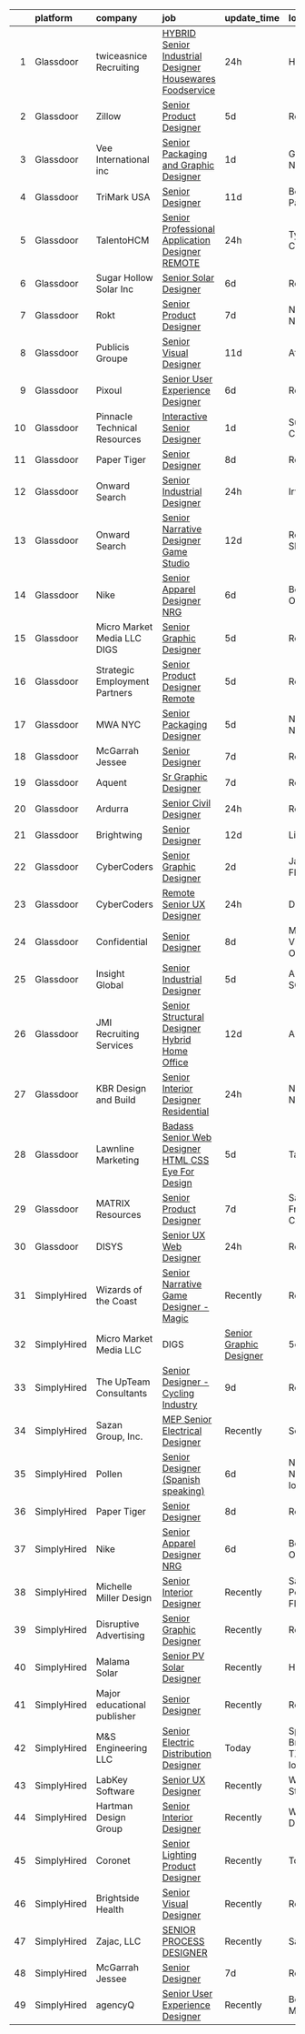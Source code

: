 

|    | platform    | company                       | job                                                                                                                                                                                                                                                                                                                                                                                                                                                                                                                                                                                                                                                                                                                                                                                                                                                                                                                                                                                                                                                                                                                                                                                                                                                                                                                                                                                                                            | update_time   | location                       |
|---:|:------------|:------------------------------|:-------------------------------------------------------------------------------------------------------------------------------------------------------------------------------------------------------------------------------------------------------------------------------------------------------------------------------------------------------------------------------------------------------------------------------------------------------------------------------------------------------------------------------------------------------------------------------------------------------------------------------------------------------------------------------------------------------------------------------------------------------------------------------------------------------------------------------------------------------------------------------------------------------------------------------------------------------------------------------------------------------------------------------------------------------------------------------------------------------------------------------------------------------------------------------------------------------------------------------------------------------------------------------------------------------------------------------------------------------------------------------------------------------------------------------|:--------------|:-------------------------------|
|  1 | Glassdoor   | twiceasnice Recruiting        | [ HYBRID  Senior Industrial Designer  Housewares  Foodservice ](https://www.glassdoor.com/partner/jobListing.htm?pos=116&ao=1110586&s=58&guid=000001818a353f21b5ef185ccbac92ba&src=GD_JOB_AD&t=SR&vt=w&ea=1&cs=1_2ed35138&cb=1655881154672&jobListingId=1007954261833&cpc=65CC663E25211861&jrtk=3-0-1g653afq6jcbn801-1g653afqjmbi8800-eee55acb1d65540f--6NYlbfkN0AIiLXtwtv0BDns9BiY4ItblantFozdL6jLmLxNvS8mvgNhVHnAPNyrvyaM4QSRx3ctVBgSkhBuGWLE2U4M1_89tZASA4ct_j-kEPay8by8y5FkLt8t-w-tK2p4MvT3DnBU_92LFz6t6TSrTorwUwkGmvGVEeLiqRygscGnxvtMyLypgPWtbS10LOl374mkyJIMtXusnzPSW72zD7W_eeheRDu9blilhdo389y9qXG4VoybedaEYvag2mw726Oq3r1gMYwZNa3RNWyeUv5wy-6CE6mdE9tR5TXZ4MHQ5eRqFDaKw_DXUFXtYuj8GeMA_qJfMDNoR4-ucjL5njd5Za9CNmPHhxiOf43k8GeXpOQc_9Gsuu3598AtpNfNrF_ey4LxWhnzcV5knU9NMRyL6LqKPfELh4gmmGZlUPuDcMWgN1575k6RFe5O-ZfzwqVCa0CF6xWOEr2vyxG_2rBfyXT2duICvv2OIe3JNxHBeskUcG_mFQSX1GKLCjm32NkuzGx5kSspk64iv2nwexE3-F5KB0qYH_M_Ve0paX3YM-c7Hg%3D%3D)                                                                                                                                                                                                                                                                                                                                                                                                                                                                           | 24h           | Houston, TX                    |
|  2 | Glassdoor   | Zillow                        | [Senior Product Designer](https://www.glassdoor.com/partner/jobListing.htm?pos=104&ao=1110586&s=58&guid=000001818a353f21b5ef185ccbac92ba&src=GD_JOB_AD&t=SR&vt=w&cs=1_3e0d8311&cb=1655881154669&jobListingId=1007945757810&cpc=654405A9B1E0A9F5&jrtk=3-0-1g653afq6jcbn801-1g653afqjmbi8800-f338a4c3b84c64c7--6NYlbfkN0ANMurRYyPEXg08u6OamUd1Mvhk-zhFSGYIZgoJR86UvYL2v6MoUqae-sD5DnU21vrTTAFpnqnC5__tpGelX6Awx8Uj8nEktq64UL9gPWmTeU5orfDnriC4hpbt9UGY9PuCc2rTnyoQLtZ2kWdCeDIjNxMAhKAd0am7XFogKvgD-gYYoaLYKVP385eg-yWKPfSJ0o_GRph_KZ6IKs2LcVJPcRmZYxHJ2edGAaNUuc3po-Z5b8HA1OyDEY2IdHt-eh-8TXlqpt88WSs4PcwBSyJhueMZjAtlh2NNxS7rtqsFhjH1pxQR6zb58oi6GBhdp7uf6i_umV8qWOIyIDIqILANvC6mONPqTIgEyAG4lpkMQ4KpM_ngzr6CnpD8y47d4x1Nl7vHjuFlNgTgZDpGp2I2EF8DOD6hhfclxr2FbBCzpxAUq49FGf0kJKGNALzFdwd_3z7BTX7LALWSQo-vyGTbe4GkGmw_yndqZXm_BPcvrrkVeJIlTgsGGcsAuB_98sKWUJ8-fRoBQWs1tbl0iKQuC61yenGlXnT8vdOlRBku4VIzV0rRoVoGc57-ZVC-X6R-fxUQJ_kU32fzPmOJyr9nfmGJ1MXSOG6eD3fFZBsY1eg9lxYxty84rgngyybQaUotF7JksxNOsQHD-QGnbuURCXlSB0a1gVtxj-qIkFv9flqbCEJUw6IX7805y9VyWDdU1KcYEx-k97CAjayC0GnadK4YD90SGeEB-N3S8SIlABGHAmJgCUPAPcoyCf_ggKe34FLEzQnhk6uNQws7D4ZuUL87nv0PwdVK3tv4uVB2yoAtFoymhocklHt_0WG6vPhmI6Y4odiAfxb3KXlgNOTHOzuAc2kwNdwjvPr58PjaVi4DL0GNwxzuepMWsj_TheA%3D)                                                                                                                                                                    | 5d            | Remote                         |
|  3 | Glassdoor   | Vee International inc         | [Senior Packaging and Graphic Designer](https://www.glassdoor.com/partner/jobListing.htm?pos=114&ao=1110586&s=58&guid=000001818a353f21b5ef185ccbac92ba&src=GD_JOB_AD&t=SR&vt=w&ea=1&cs=1_5052ad87&cb=1655881154671&jobListingId=1007951554987&cpc=654405A9B1E0A9F5&jrtk=3-0-1g653afq6jcbn801-1g653afqjmbi8800-58e259385ec3b922--6NYlbfkN0Dr6IKwl4lkWnAOZFGyO8hF2TMBrUYSqKPpHH7znGLbnsjvVMpQ7-eveiYjoB_rmKVa7b1xjMk1e8jCqw1z1spazioDm6yRrKE7otGJR62U4jnH-0VWK-d3exnx6GpsIulIjLcXsoJVjisW_aTkHD5772H-v0COtVR1B6z0jFgZOki540emFOyNOyJdgonhZsVBiSMJjhgTH60h-7_O1uOYaEzj0EwCXQFet9UJ0n-6UWRaMfs80JsiPGssCVo_0sj3py0RJtvvUn4ovnhQlbT-8ep7EJMoVlDShXKNTPYJWfLqFvhL4gA4KDteQkVBF07PXlUmby4drul8wFFL7uX98p3lEsik7CUa8cPdPb9I1Sqse-h_VlOe24j8eV50tYMAZTh7_lS-h_K6Q573vYJDIMN90O7wBlnYXdtFW-O3uDZNmjbaMcFp_b0zClfNYWAHm3OsrgncGna6wVM28xbS5QSn_Sko7HAoyGHGcshVhTXZnIduqpmycb1cWjwEVD8%3D)                                                                                                                                                                                                                                                                                                                                                                                                                                                                                                                                                 | 1d            | Garden City, NY                |
|  4 | Glassdoor   | TriMark USA                   | [Senior Designer](https://www.glassdoor.com/partner/jobListing.htm?pos=113&ao=1110586&s=58&guid=000001818a353f21b5ef185ccbac92ba&src=GD_JOB_AD&t=SR&vt=w&cs=1_eba6f992&cb=1655881154671&jobListingId=1007932175299&cpc=444700D72F2ECBCE&jrtk=3-0-1g653afq6jcbn801-1g653afqjmbi8800-b38f46edff125aa6--6NYlbfkN0Dunb9VG4vZxdc7LiwWlvX8ookvGZGBZF4f3Y8dV2vgGRSt85D8loWo518s_fq7Ddnn64pT3tzGXCHy00pceR1OVlkaa28qK2n9LrMJRVhew-RMe8pL15vbaTD7Ni6GEDE9QPb1zqQOCqDIaDePomBWrYcB60SNv-g_ogfzItqZFpO9RVf4Is7eqRa_7Z04X1yAoX8hoXPc_C-ehQMy4hpbpSy99Aa1dQmDV7gjbp-9wOHwETx0HR2JLaMrCc19qAYvEyu92hasCQxHSDENjYh7bEL-mvtAPES7AiCFgx3lqFBvgPi0z5JLaB_Erkke0JZz6nKA9wR0kk0Adyv1mncLo5OqteVKZEgXa7FjeoewVY-DUGwT2KztcgDR9xqcwkPVWl_-WghlpCSNYugYOS-D1zdLnxxDGULMj11szLpvWAgjDnDH5ln6hw10I2k1T8sQwuIj4LS0FotEO8qy_GO1t4KRarlV8yMGvqa1OKAZPgZyX9CwIPTxVAl3vtGLZv6T42pwyz11fvxUZ0eGYryGHcwyGcj_6igk19kor2zOXVqnPcLyxFhS)                                                                                                                                                                                                                                                                                                                                                                                                                                                                                                                          | 11d           | Bedford Park, IL               |
|  5 | Glassdoor   | TalentoHCM                    | [Senior Professional Application Designer   REMOTE](https://www.glassdoor.com/partner/jobListing.htm?pos=121&ao=1110586&s=58&guid=000001818a353f21b5ef185ccbac92ba&src=GD_JOB_AD&t=SR&vt=w&ea=1&cs=1_1b67e27d&cb=1655881154673&jobListingId=1007954239081&cpc=C4A69CCDBB3B9599&jrtk=3-0-1g653afq6jcbn801-1g653afqjmbi8800-54e5afee17286e33--6NYlbfkN0C_SycDmnNWjSnOfNojf-KZh-yXpPzkmZZ6wpMZhR9zB5dLKAJ7UQnWo9NBJTHUaTNH9_R8bHDoBX7Hrt6sV8TcldicoonX-5c67Ukw_evFiEHrXHmoR1QqMUjmxJ4L6x4vv9_vu1uGgmC-tM15RoxkWPDJ8PyUvoIi8S0sQQK9anKtvDFdtusSFJVc2XqcIAPARvRsebDkLtt--vbtAUtbKmzvKOpS-Xy9MybRXXgx1ZwMOxYvz9LbRYAexRzcsDc2rS7ZLaRtQtkZgP2C3cro8B9hioJbRQZCF9nEwNUHBXSt4KbSAyz1RKourXs0F5r4YKIGUHjRtTJAZ2ukjhcdFDc6WRZQkniIY39VODzxFj0Cfc5XgMdhYzeRdn8mw6ybWQ1fEn1Jc4i4IjRav7bV0r_7xvWFPhbctfGQUT_8RX_KB_-RmprHcC4jo91CNhQwJqc3VaKf6-4NlQgPXA-drUxedWt9dOCPABy8tHk3h5yfOmIQmpdyMVyHjy2LSBCV4DwcXFdGvu8eODgDWHPUyzYjy7C1RBQLwxF-AYRGV3JwACYx6ZVWq3pbTSinAVqYb2LThTiSd-F6v87xX8gO)                                                                                                                                                                                                                                                                                                                                                                                                                                                   | 24h           | Tysons Corner, VA              |
|  6 | Glassdoor   | Sugar Hollow Solar Inc        | [Senior Solar Designer](https://www.glassdoor.com/partner/jobListing.htm?pos=102&ao=1110586&s=58&guid=000001818a353f21b5ef185ccbac92ba&src=GD_JOB_AD&t=SR&vt=w&ea=1&cs=1_6b8fb7a8&cb=1655881154669&jobListingId=1007942183603&cpc=43E37B7B5399EAEF&jrtk=3-0-1g653afq6jcbn801-1g653afqjmbi8800-450dfd28aa0ad8af--6NYlbfkN0AYOF7RQzjoOUM2ynSuHNIj3wibii2cqdD9wrQxVTFyHRITds1LU_854K_oea6IPvwZs10-ETGQIkVeAgHSzWK7Wfqk9ldKCdna0zZ4rZPLrQPXQavlAzeoiyWJiCeNb7w0MJLMWQP0d0Ftkf1pYNL6lm4xEG9VFHcPa45pkUWox-Lc9l45Ht5MqKk4IW63IWsAlQ3qUtuKz7kN3Jv9AIEf7Ak5mXuU7M0uS4GQVJSVJNGoj-4iGxHuX7UEfz6q5OGcK4KcFB6osNRemb8x6-GhKfTOcBvgCBOXC462My4kkrUsWrC4qm5zcGCWwSvBSQruOgxGIsBJ_E9ApKfbfJzYGQ9k6-GSbztQpkYCTucDMG9yHo4jSfYfvp1CxwnwtWnetBXS0PsN0QMTSBUdPCCjSeTNlEsRzJoxNqD02LfDXB7MqXA9s63hyd3oRVVeXZsAyms0ufcyp9GzfaBn9McGn1asW-HviE8iZxKPCTkkpQLPy1JiuYPZWLQrTnIOs_qNJdv1uv-9OQ%3D%3D)                                                                                                                                                                                                                                                                                                                                                                                                                                                                                                                                                   | 6d            | Remote                         |
|  7 | Glassdoor   | Rokt                          | [Senior Product Designer](https://www.glassdoor.com/partner/jobListing.htm?pos=107&ao=1110586&s=58&guid=000001818a353f21b5ef185ccbac92ba&src=GD_JOB_AD&t=SR&vt=w&cs=1_b9148744&cb=1655881154670&jobListingId=1007940996623&cpc=6BF42D0955AE9A34&jrtk=3-0-1g653afq6jcbn801-1g653afqjmbi8800-761875d2b39e44e4--6NYlbfkN0DG4ntHtB_rMsnfhgmnSvK2brktLme1L4SiDeJjQ-izrVOLqRJ5-yjEwoYGp-nj3bVv6wXw8JI6j-2XMxcUMBQ8hGG8UT13RZ_KCI9xRKiM3S3N_Bc5MgRixooKLbR_zWrFf51rnVoxHt_h92qxfDjHVrsLqdhcR0GK47QO-Msy-fEMxUZkY5UTwER7PRAB6RX16S6r5wrlkTOYIrckk6MHiKJDMyvcBqyf_RBkYug__pGnk5E14IdBtm4ercqWPPHveBD5KwBW8LECLr0Q4kEV0x9IiKdCKDe1uw4La3ealYAcpwrRghiP1AqGENHhmbU6YWFN3U-eusLBQabc-kQML1EHmCv4r3Rh3fkdVK8R-d8yg8Fq7kX9FlDSwx9-b8UtnocIqicL6QLpK0DQfspf6oYrhs4akFA3GM9D0rBIdpOXpphC8uIB7GWKQLihIGQKfnWXmvXgvZbOnFBaOUkvOgsNZG5Z6MdkEzQgueKevjGPMU6kAaNE5nZLgypMUupv6QgzZ8mIZWF5w-Zjw2MO-S94ii1g7Ws6_3xw1-J_93Y1kf5pd6s7lW1bUKKPnmrMrSHAp3Ct5kipYQRgtUSmSiJbj62-NpJc5W72if67vkX8GPPWIPZGoqw2P_FIgcdGzaW45cRWQ5uf5cbQrm6iDFBAwQxs383_GLjvJ5zqJws0DMRparZmFFQv_zVbp5734Z9OQeQdNPWULj0KeahHJcAor1wOt9z8vS6-Wmlj2onDqBZ0HciD4GCqMwrwoj6B1Y17xUe-wMFEP-ftZRgZyon6ckjwN-hbPdnuWS3HGws3mGHUxFTz0fFjykaHrmb6GIil61sgya7GyaNJ3baPJsRTm2gh25lJiq7SOLfat_6wZe4RmiDuGWJKMSR2epwbMeWyAQIbx9gpQkqiSWe2Y-w0XjNer8nSFcOSE3BmLtORAggmSZBDTQI3p12Tmz5aAwLByR2vFA%3D%3D)                                                                                      | 7d            | New York, NY                   |
|  8 | Glassdoor   | Publicis Groupe               | [Senior Visual Designer](https://www.glassdoor.com/partner/jobListing.htm?pos=105&ao=1110586&s=58&guid=000001818a353f21b5ef185ccbac92ba&src=GD_JOB_AD&t=SR&vt=w&cs=1_49187806&cb=1655881154670&jobListingId=1007931990992&cpc=7AD1D84939BBEEF3&jrtk=3-0-1g653afq6jcbn801-1g653afqjmbi8800-b7f6f2ac1819b2b7--6NYlbfkN0D_XFSRfOpY7hhzl86VUrgfgdzYRVdqdkK81Ka1OFk9ulaUqRt61AoIfWz2UwJceWpW3nkDXMs9mY5KtWXxZNlmuJXCg48joTXHILsJfFBC9euqbAkmJUcu1OL4-yh7p-RYdPp0gEQCEEk4S2_cFJN57XqKqS19cidbQKUWka_J2tjMnkPlwm2Y9StO5rU_ZIZMH6Xmey0OKOWgOt9Bmirua_EJmPOVbHnXY7X4zCGueEKwYaafdQFbBx5zr_xqvBUehidMHpyWO9CO0JB_3y-UnZVgCDgA5_7Knwq-ug-SSAe-hWoVJcBNYQGKTa33wtOh6z4l_2IElBuoGQ5OJPsr_xQSRPJ2bamgsOTnim_xR0BKzbmY8cBnazLVr1qTeDSZwJHduKENhJaOgPIlg4UgC9VagwfzKB7T-1CksNCgnXp-OIoE4jdFS0ckRl7-QaCa3ANEUa7Pkt637oIfm7kKqCS1ltGuOJw2RE63Gwa7weH4YZc0rgfRiK5LhilTz0o43reIV_W_ARPVLZyLy4ZhfXdMl6IAv8cDISyD00aK_tA_lRBogFxE2DPGtVTrClg4bCxQH93ZrQ%3D%3D)                                                                                                                                                                                                                                                                                                                                                                                                                                                                                       | 11d           | Atlanta, GA                    |
|  9 | Glassdoor   | Pixoul                        | [Senior User Experience Designer](https://www.glassdoor.com/partner/jobListing.htm?pos=111&ao=1110586&s=58&guid=000001818a353f21b5ef185ccbac92ba&src=GD_JOB_AD&t=SR&vt=w&ea=1&cs=1_0b8d3e73&cb=1655881154671&jobListingId=1007942598765&cpc=B076152010A3B66C&jrtk=3-0-1g653afq6jcbn801-1g653afqjmbi8800-884cc9844432e824--6NYlbfkN0DkuNNc9jtp8Paa5ic1vcdzrE97PDvQxS5P2e8AiHduyVRDHK2WVv4nBY9BMxqxYjIB8jS7QZYTNn76TUzrbENFBm5MIStO9KwUtzG_9ApUsYMsdXC77OFe42Y6BdVeT3WkFsAy0qKS2beTPizxqE1Suv3nvP5z-eF5EgzFD74t835b_kf-JxK0XcBR0Q85qdOV-7L4OzX0Zkt9HXR6cAp39jhhbzNevcnF7EL4xfzNIjJZZvelzFnQhXxkNcN-YhBoomqnIPSojJCHF7DPnyJwMa8Dhz63m2ifEvqxyuSWKOUVeSJiF3YJPiUPdfIp1BkmrZQW2HRaHxtYrcY2TZJBlts-d1kld3AMKb1hQS0AGJY6f0f_AII_eQaLem7-S-1CqSvGk_c8nzQdqnvN7xPHP3OfQ1fqF09-FOjP-SyDuPd1sF6GRUyCiA5ViTbGlPhgoP9AcntwYg2mpLnkuJlGj5GVdJXw2srsc70ttFAM0-K3WHmomSTs1_bkuU9xws-5HephbQ0w9w%3D%3D)                                                                                                                                                                                                                                                                                                                                                                                                                                                                                                                                         | 6d            | Remote                         |
| 10 | Glassdoor   | Pinnacle Technical Resources  | [Interactive Senior Designer](https://www.glassdoor.com/partner/jobListing.htm?pos=126&ao=1136043&s=58&guid=000001818a353f21b5ef185ccbac92ba&src=GD_JOB_AD&t=SR&vt=w&ea=1&cs=1_746412e4&cb=1655881154673&jobListingId=1007952606326&jrtk=3-0-1g653afq6jcbn801-1g653afqjmbi8800-d45d1c6a46efea16-)                                                                                                                                                                                                                                                                                                                                                                                                                                                                                                                                                                                                                                                                                                                                                                                                                                                                                                                                                                                                                                                                                                                              | 1d            | Sunnyvale, CA                  |
| 11 | Glassdoor   | Paper Tiger                   | [Senior Designer](https://www.glassdoor.com/partner/jobListing.htm?pos=127&ao=1136043&s=58&guid=000001818a353f21b5ef185ccbac92ba&src=GD_JOB_AD&t=SR&vt=w&ea=1&cs=1_fe74cf4d&cb=1655881154673&jobListingId=1007937041174&jrtk=3-0-1g653afq6jcbn801-1g653afqjmbi8800-7430bc2a5982ea1e-)                                                                                                                                                                                                                                                                                                                                                                                                                                                                                                                                                                                                                                                                                                                                                                                                                                                                                                                                                                                                                                                                                                                                          | 8d            | Remote                         |
| 12 | Glassdoor   | Onward Search                 | [Senior Industrial Designer](https://www.glassdoor.com/partner/jobListing.htm?pos=118&ao=1110586&s=58&guid=000001818a353f21b5ef185ccbac92ba&src=GD_JOB_AD&t=SR&vt=w&cs=1_0d7632ce&cb=1655881154672&jobListingId=1007954886132&cpc=B076152010A3B66C&jrtk=3-0-1g653afq6jcbn801-1g653afqjmbi8800-c9b9205e92aeabde--6NYlbfkN0B7YoEZZ2QAGDyEGGmBPAUWSHc1Mt3sMCn9FehKcWA3w0R0aH9tn_iPRPZmwuOkWsxEWWC8gx3AsyvKkl72WtUrs5r0p-V7yE0EaTxCUNRI9BeGKHXC_HaoqsmKWEKV-0O707tEa31TNPKld5y9Y0wZSVOIhbvvyr57JfKbyYNX-_-OtZ7hIdJul4s7AFOTEj4EPVMHtyWP3uEyNW05eHoNu_eTW9ME-U3ooPxDsX1dsExmNc3sEX0CW8mWa6gGbmD7phDA6lK94ExwauJC-gmw32kD9zkj8eW9RUBMfzh1X00nUJQz1Kz9L1QlseC_O6Z_V7BFl1GoHa2FIg1olzvk7rU4vBIL6w9Gg3iS9mkK8OB2tYmOz5jJ4xTyBURCZkrtHHwsg0KVuEZEDchvPkUufZGA37CKCm3leL9qlLCw1FfPuzh8BA0V8EQMmzJIz0fxHK2Rta2jP2w2Tt6egZ_l-8QMYdi8iMNSyosWETaxlJnfb2EJBB09zbINb6TW9o2KR4OgfPmDnn5KqG3cD5ytb3ysa0CdB5bKmtwMrCms07LqxPPzIwmt9xC7sEKULDVI9EN1f2FTlsT1Xay32p8DSml8MOCMwFQmNxWOTqjKEcVNHVZs0_mPeCtjOxDZRAhLvOgI0vILvOJUqHJTBEjP8yt_UgYAw4_MWU6kEAYdj0MmORbT8L2BoWg5ozAG9_i0DRPdM2qDeZ8Wr-wrXfdwwX9k0VKJJzHvSCrVJzIjdCkLbwC9ijZxy-cM1s4M9dpVUrRr7c8hso5mkm2gqI8IZevinzr8po9lhHmZqVcpeRX6X6yTLhITMQukCYIaZDM8nrghxSBi-J4T9a078xPK0uQdjtVSxjpDoTYpIdRZs-ShXBCrrQvCV5cegtlEUU9pf0EzK-_7i5LI7MrQshmonQTwmijoPLBsE0F8y5NKOBg3GDKyY33ymBNgKKME9TfokUVSkb31Ax-_Itx6H81UPyJOb9hXl4dUYRGd1idNxXWq4OMtG57U5tR8Iso6EewQrxhSA6YgqA%3D%3D)                   | 24h           | Irvine, CA                     |
| 13 | Glassdoor   | Onward Search                 | [Senior Narrative Designer  Game Studio ](https://www.glassdoor.com/partner/jobListing.htm?pos=122&ao=1110586&s=58&guid=000001818a353f21b5ef185ccbac92ba&src=GD_JOB_AD&t=SR&vt=w&ea=1&cs=1_7e47dda0&cb=1655881154672&jobListingId=1007928322732&cpc=FA84DF7EA1EC2398&jrtk=3-0-1g653afq6jcbn801-1g653afqjmbi8800-6a749217a6525866--6NYlbfkN0B7YoEZZ2QAGDyEGGmBPAUWSHc1Mt3sMCn9FehKcWA3w1Jyd5V8lWMcCNcrTVJ9hnUtnmncmJBIkjX7aKN-yD25QvOXrWub6y3kdMDiorBWt010WQmFOcarDvTWhcdvIemaGTeZW_uNapuGeTEFPoR3LNz2G23AO_esk7_TaVNuybwsiL88r54GKkWmCK4gh8ehpgAgJOBcKsrVaidSRutUAKVAGersvA_qBdgrHJ55ybBG6pEvh1ngyTrNCBlzYaiE_CBvVYjVzCuoUalX3IB89O5-aBiQZ-7ZLtND3UtOsPkQi7jQgA9VM2RID9FU0HQRarqL-TVIDtgG036ApdfqKWxwbgIYRQYV6scn460tjDwPYzRg88UYAGXxgp0qyuIAfAfE9XeEb10Y7XMwVS0iIkuqIIaKRiiA-NKCQ5y9t9wWDtjXgaNLJfdsu4lCI0H6DqXTN7-gOcpcAe-UC_Au2xGmR95xGF8G3bOBNwd3YfP2is6t9pkMp7vQy_X23iOxwG24dZUyjWut5ijdOJZicAEDrNVilaV8nrxPwvOC4F1jDHS97h12XRY3t536vlkuqmUxOApuL1AqZuvAN4oIcuptYNTsSRp-w7KV1SymOBgF7qWITVtPPcPFqNe_kS4P_kCQcVPd5IITlwLgvQ2i6vbbVPNZRX7rICHbO2uTZ40to6yI9dljkEzVGcZHnIODBQ7WB0XQCsKK0xykblFH-7z81vMyKg231oAy9y4HjAAwPrvsE6wkMhK8V2xnIVYGnEp9l5qC3pBEgEy-aU3JAB-u-8tKPf1xtHWiyjVZXLqz7sGy48pLjHQRF1pxUhWt6jiT3qlyXlBE0MMEEe0OkG6ttjlLHoFlol42T901UhEINwImYkqAR9dq9gtweswfhJfQXArGCVFGNfeZFOzWQ7bpJDm_MQjqNy3yZVR9qSRSRchldHdXUqEb4Svf5ErcuRotKg6BdkfrBS77IB14Vb4zv4IJqUPxpwn8_y_MEF-1y08GMipo1EHPoX2b6g4ZaZhRSEzitw%3D%3D) | 12d           | Redwood Shores, CA             |
| 14 | Glassdoor   | Nike                          | [Senior Apparel Designer NRG](https://www.glassdoor.com/partner/jobListing.htm?pos=130&ao=1136043&s=58&guid=000001818a353f21b5ef185ccbac92ba&src=GD_JOB_AD&t=SR&vt=w&cs=1_78dd8b19&cb=1655881154673&jobListingId=1007943068822&jrtk=3-0-1g653afq6jcbn801-1g653afqjmbi8800-6d3d7e8dc2c1a004-)                                                                                                                                                                                                                                                                                                                                                                                                                                                                                                                                                                                                                                                                                                                                                                                                                                                                                                                                                                                                                                                                                                                                   | 6d            | Beaverton, OR                  |
| 15 | Glassdoor   | Micro Market Media LLC   DIGS | [Senior Graphic Designer](https://www.glassdoor.com/partner/jobListing.htm?pos=108&ao=1110586&s=58&guid=000001818a353f21b5ef185ccbac92ba&src=GD_JOB_AD&t=SR&vt=w&ea=1&cs=1_5d100c82&cb=1655881154671&jobListingId=1007945523598&cpc=334ABAF5D42DC775&jrtk=3-0-1g653afq6jcbn801-1g653afqjmbi8800-2050dcacb5273dc2--6NYlbfkN0DVP3VSIbZucFRtSARFKRmKlxl6kVzKX4d8VD97cU7T0riilf3SfgvshC3WHhE1Wdn9OYe9FOCA7JBlBY7XYKjgvvCBLcFb3uFgY9nrRr9KIp--gTA68zgd6FpMIz7ST-JFlQIU6Fjzm2O1SMO_iYXZrwMWSuoPGWK59lIYy3aZVwGtw5GRqtIt_cnUrjaDWCCtdqTqHk80Zn9Zei9SYaCtabOjE2_SoqXL7a8TT0SC2bu6bWLnrmZgBsoqwm1a-adRkqS-i8d0i2uUUg0hBHxewmLcRe36YAhumuwTMzDj1gsSQEK2bD9kuFhYTu8JVtzG_59EwUElcdjVNMHsdafOQTY8K4HPLJJGk7kC-hkY2tsuafLJud2tvvPkES25C3i7p5vjs8mfykLwb8uTJZbE5U7rK145y7UbLiXRaqWM3F0tZG_l-gzdDcnXbKc2fRniLBIcogHU2lXzdvLGZFbBtVaQHwMAkqK1tJpgzxzULE9wwtgFBApe)                                                                                                                                                                                                                                                                                                                                                                                                                                                                                                                                                                             | 5d            | Remote                         |
| 16 | Glassdoor   | Strategic Employment Partners | [Senior Product Designer  Remote ](https://www.glassdoor.com/partner/jobListing.htm?pos=117&ao=1110586&s=58&guid=000001818a353f21b5ef185ccbac92ba&src=GD_JOB_AD&t=SR&vt=w&ea=1&cs=1_362cf5c9&cb=1655881154672&jobListingId=1007945337595&cpc=48B9F4758953335C&jrtk=3-0-1g653afq6jcbn801-1g653afqjmbi8800-0521b9bbafc81279--6NYlbfkN0AKWvSE4sqLrvmChH3oy7SyLhGz62xmrQXLRHvtrs5R_fNi3MnyVseHE2Us_LP9hHyYOhBjeEY_aKiS-vSwwjZU-9oX0pJayFcEmAAk7pHC_6mqO52i8OQ3saoSEAKotKnJrfWExb9Eb9WwXZiMYiMM2ecD9TTl14mDgLRmyDRr3mRZbJYQ89jO_wYDLuDHKm2i40xlUPVowZRo5pZ6tYNRWmZ5hrNvn-lBMgESI12K_6V27dIcsYr12eZOXSn0yQ3-0yWNw8bPXWRB_ruh0KEYWgGEelfQhBuBwdoOgaBf44Ss5Cs6rvRy5zM6GskFqMUNggmsOb3rKvGktbMFsT6pcKcjyV9HQpdOioxT_JyKE-cho_OHXgcurSKBmXwTgNIO2Nwgxn_tSBeFU59jZYdFGMvHR7ga7jMupCwj-6xDhY9d5OmjVDik8STlDDkw8hDgQ0MR02dexJOO3LGEW_VPUn6ZqHNyV0K1o_bHoaUNAONvYXoimEkOidRW7J9zWUCv4RnqJCqr_A%3D%3D)                                                                                                                                                                                                                                                                                                                                                                                                                                                                                                                                        | 5d            | Remote                         |
| 17 | Glassdoor   | MWA NYC                       | [Senior Packaging Designer](https://www.glassdoor.com/partner/jobListing.htm?pos=106&ao=1110586&s=58&guid=000001818a353f21b5ef185ccbac92ba&src=GD_JOB_AD&t=SR&vt=w&ea=1&cs=1_7f25736b&cb=1655881154670&jobListingId=1007945080955&cpc=D7FE8E303655E3F3&jrtk=3-0-1g653afq6jcbn801-1g653afqjmbi8800-c6b694bdcbd8737b--6NYlbfkN0AMXF7emeDFNJs8wh1CbOEVLp4Ao2j-a2ga7he6Si8HtRb3JoH5Z1eNrbKHAq76KENic5NSMKvEja6fiD2uhleM78SAGLtAcy1OWDuoJw7OGPccmILL65PyRjXMih6bcd9We6yjlJiqZhot2wjnnZapJq6Lav1TnNgOuwP6m6kfvKpoEdQrlLKnEa8vgmLOKMMQxkssGhZ8L_NYnJERpsz__r_pXtiSStsChFz6FSOMhUTKP632PZ_JKpKJE6JRw6ave3DXHaiibLwMn2ZQHJacFTKB4kZGKna9K4ITfslJCylfjG7OvBJzVTU1bdPqRb689FUFvj8rvrizB_QD3mzvOqTD5YPX79AMb8puOaognQhQjm5QlFAmARWFlEfkaljA71_TfanbgHkeLJgy6tAmtaA9J4NNV39x3-3ufckAkSgo8B_ycD_icMJ3qiTZ-1vB-Emfav_hx_ANWZiklu6ZTLgqgbyGEZ5vkySSTX2D3XuHe4GAh3XPxNWDNhxgBbGeoAX484Q8uQ%3D%3D)                                                                                                                                                                                                                                                                                                                                                                                                                                                                                                                                               | 5d            | New York, NY                   |
| 18 | Glassdoor   | McGarrah Jessee               | [Senior Designer](https://www.glassdoor.com/partner/jobListing.htm?pos=129&ao=1136043&s=58&guid=000001818a353f21b5ef185ccbac92ba&src=GD_JOB_AD&t=SR&vt=w&ea=1&cs=1_2ebeaf80&cb=1655881154673&jobListingId=1007940006029&jrtk=3-0-1g653afq6jcbn801-1g653afqjmbi8800-60c584c226b10ddc-)                                                                                                                                                                                                                                                                                                                                                                                                                                                                                                                                                                                                                                                                                                                                                                                                                                                                                                                                                                                                                                                                                                                                          | 7d            | Remote                         |
| 19 | Glassdoor   | Aquent                        | [Sr  Graphic Designer](https://www.glassdoor.com/partner/jobListing.htm?pos=124&ao=1110586&s=58&guid=000001818a353f21b5ef185ccbac92ba&src=GD_JOB_AD&t=SR&vt=w&cs=1_04cfb36a&cb=1655881154673&jobListingId=1007940168729&cpc=334ABAF5D42DC775&jrtk=3-0-1g653afq6jcbn801-1g653afqjmbi8800-598967756ba94ddc--6NYlbfkN0DMrcEu7yrtATojKJA7cEzGQ3FdRGWLh0CZQInL4ECGI9gD0Wolx9R2EDT7B77c2cRZkYx-wKnyhquMKDIyhS8rOt7lOAhFDqR0mVm0xJxbbSGWT4IZxyYjPH4x2ViNQCn4kmbTRKv_tBKcGZPZ6rWF0p4zIHNSEVS4nJ6NOA_4RnsugTYbXcnmFN6BSxVAHDSsjhNZJLDGMGNINM4wYkMpNgtvA-Uosw29RmcUv6MkQxnHtdEp4oxZnvLtccX_KmtaEoHxmPcZkaMmolp0y1zhEo3rqQ0fkYK6rjiF-LVSt7NyIz6fasHMNnXcQvg3BE0YcfubnpWgW05cU9E4RNtsUzUe9tNGoQQLcecY4kLZEJwmDeZFbXqjEaI33zdGs8OnOL9EfCt3siJ4bk7IKLMfSK5GaPM9iI6aQE_m5Vdbgx4f7TRarITWZz0yxB7l8w49CN9Ii3wihw%3D%3D)                                                                                                                                                                                                                                                                                                                                                                                                                                                                                                                                                                                                                         | 7d            | Remote                         |
| 20 | Glassdoor   | Ardurra                       | [Senior Civil Designer](https://www.glassdoor.com/partner/jobListing.htm?pos=128&ao=1136043&s=58&guid=000001818a353f21b5ef185ccbac92ba&src=GD_JOB_AD&t=SR&vt=w&cs=1_d6797421&cb=1655881154673&jobListingId=1007955295345&jrtk=3-0-1g653afq6jcbn801-1g653afqjmbi8800-86a891b2f9d732fa-)                                                                                                                                                                                                                                                                                                                                                                                                                                                                                                                                                                                                                                                                                                                                                                                                                                                                                                                                                                                                                                                                                                                                         | 24h           | Reno, NV                       |
| 21 | Glassdoor   | Brightwing                    | [Senior Designer](https://www.glassdoor.com/partner/jobListing.htm?pos=110&ao=1110586&s=58&guid=000001818a353f21b5ef185ccbac92ba&src=GD_JOB_AD&t=SR&vt=w&ea=1&cs=1_18389dfe&cb=1655881154671&jobListingId=1007929346414&cpc=036CEF58F9688075&jrtk=3-0-1g653afq6jcbn801-1g653afqjmbi8800-a00437994580d6fc--6NYlbfkN0BCAilp2W_0d3NUNUZ0wg9IN55MFb49Gv4Y4tc5JxjcN0njQHljCHWCES5_sFtWc7t2UOtFQlEH5TLwoR-eyg8zhQ56MbdQ--bbgZqOsZtbvIbloRZU_biV4b4asfWxfvIE96cscUQUVgFS8GSh5hwCF-0TDXwsLPx5Vr2HvL2sNYjw7hYdQZJmjJuC2tICOuTREIXiVesMfLfm0jFN10PxhX9HwUm7MIYC9iIlskNafHwrdZ0G7_VvUug1aX1v9ARKJxmY5wK4k1AeFZKZGY9rcq33ee2IEBfvK0LKyiTKwJqJAKgL32ALCEogKMQ0sHOtU4P5qOTeZUVANv0WFsX7Jn6jq27Co3R032jkbq1hslIo0mrpqYgnLCJpw0JMB2jxcky5BspZNk3yuqW_7LnRDD4wmGPyiDptIFlIeET_LGZKl4VrCUMdWNNM5AFzwH2XeaPd4s4qirD5dxuHSIQDIfXnCsESK4SFFNGxkTzPlWgQeZvFQiATwMBzZzM_U5M%3D)                                                                                                                                                                                                                                                                                                                                                                                                                                                                                                                                                                       | 12d           | Livonia, MI                    |
| 22 | Glassdoor   | CyberCoders                   | [Senior Graphic Designer](https://www.glassdoor.com/partner/jobListing.htm?pos=123&ao=1110586&s=58&guid=000001818a353f21b5ef185ccbac92ba&src=GD_JOB_AD&t=SR&vt=w&cs=1_9d12cc28&cb=1655881154672&jobListingId=1007949347114&cpc=FAE5E775D180B2FB&jrtk=3-0-1g653afq6jcbn801-1g653afqjmbi8800-5e78689ad840b295--6NYlbfkN0CpFJQzrgRR8WqXWK1qKKEqALWJw739KlKqr2H-MSI4eoBlI4EFrmor2FYZMP3muM1zqayqab0iqVN0eIcl8SKceDm4fmVNWSd2tTNJMroA4-VQiaP3Kgeyf130o752ppOiO1DqUueByp_a4CvXxfQNAT1ApEsCbYz8FBNmSNGguSTutMa0Rh6uv89H1QeBSW_zmiO4jEbsDOid2XEE3ET9eLTcBgbCM13gnu8fT5KED5mVy5eqlwr1iBhXOHLCmr9ul4txZ9etGj0Eq0emRAai9H9NzjnWleNBP2qXGGjagvR5dkfwDZy3JRGoZ5qh3ohqUqh9D9PCEogDOPbPPPPkNE5gEhtj-WjvdR7alF024PJRkdv38-EVsaZEQvhpCb9t7-Nh3_bG672X0N4PmlnVDaXRdGKJ2NVCRFVmGpiQB3MAgf3fuvuyB8gv6-YKGQUof8rFVkd0lLd3-sn1Vl0r6t4a_X6xiVvEQNh8cnduXHAhoBh1XxOzzjS3er6iGMaLtl-GeVgI23gxTPLE2EL242UHL9BKMIMGf-X1c9WiK9lZW2ZJz9MBtmCJ4DKjoVJm9_IEnKQHcWe6xRGlDV-sCa8G_NIjAxpBcZR11fn4vUx_l3-e6tRP6bW4JMr19xIUhlOh5Af_LrGvFzzz_uqfg_a0uSMQ1PAD-V0f2T0QAIvKKCDOG8v80mQF-jKhfSGWUm6fLDKKTH-0Y48EJcPn9PXdXkfuWc-0qeoHLOu3rhSr7RHgzZEvkGuGCx1iBEtEqult6IynGQLjBXsGSUlca9emJGJt5WpaKzlNLVQXCIzeb9GbjTWejDMZ4rOjX1RWdUueE39mm45iuLRFGPNSVjtwRXrEd6Z-kbmI73mhtEZAYGcmWSuqRZXOciLbWCy1LEOFNvohLe1WER6lY2kUpnLTuPWeKnJVGs1_ZrnReA20ThMhzEpfr2Ks90zfIPSNnTY6W5kbBPPsYS5M10sZZDsdRubKccI%3D)                                                                    | 2d            | Jacksonville, FL               |
| 23 | Glassdoor   | CyberCoders                   | [Remote Senior UX Designer](https://www.glassdoor.com/partner/jobListing.htm?pos=120&ao=1110586&s=58&guid=000001818a353f21b5ef185ccbac92ba&src=GD_JOB_AD&t=SR&vt=w&cs=1_f8507bca&cb=1655881154672&jobListingId=1007954397109&cpc=FAE5E775D180B2FB&jrtk=3-0-1g653afq6jcbn801-1g653afqjmbi8800-37d54dca31f02395--6NYlbfkN0CpFJQzrgRR8WqXWK1qKKEqALWJw739KlKqr2H-MSI4eoBlI4EFrmor2FYZMP3muM0BJvbuKNK-6rr94hRRmDB-SHyvDN05oaHYFgzf2qD7GFqox4HvUbwnh3aQz5Vtr7M6jcMc7UE6rYHKm8Fqh9RFW8BlQ0tsX1gWybu9TZ1y7tvxSLyjrIZwBCXuNotfPM-e8m5fd2YTYrlHNCdK2q9R3W-gTILmluDo46Nkf4ngSbs7HAFu4sww0KB7UVF4yzhEZaXyS21KkzUpDYdOtu7dWw13UPwiavELPEaEVVIHBB1zauZjdBFj11nPcLYCkGaeV4uri0it3HElSkLcMY787OOI2FwojfkExYpXeiXfpWJO4SZee_3WTIAQBfTG09cbDuZBvsCZyXFL6PrBqxmGCvL2EB4VK5hfI59mlLMr3T4WBdhgSOAvTF1rYiLUmS305H5nvQFuJOeQFQfzfUEOnC0XUM-aO71DodDEaoGWJDBuJ9KJii_SHRXLFY-BhQJXlgSauxmWDLhi5-gaLx7Dko5d6UPOjQn63RQdWEaU7K3Vpq4M_ycNXcrVcfRmMbeOWGkpqcOyOi4gofosiNhB9N5Bq-GnfPvax_LEK2fyvsIJvKVP15RyAhmuKjP10LEr_ikFeF4gREDvnX5yoWeae7hQ5ANUHhwX7LJ6-XBYNxi9dtBMbvkcGe8sc__5hDwrCZmfzY6u9yORQInt9SBm4SCFDqP4YlM1o4f__9hbdujhhBFdHplkEcYyDZ_hQYTgVx0JppeQttW3Dc4ky2wSi1xJuvpEGkO0gNl9wl9p8eU8WVR3Azf5F-14sf9V03OG7SM0zc69IRY954vf4yGO7zSf3UTZwICUER36KYKCl6EzqUXj--E7m3eogpdAtFfNbIgfik3u6SsykWwfpzdshdc64lMWqXR6Y7h1vnRBTcgkZSYPcLhzDfC8LjazJeJdAc5gE6Z61NvrbyxmEyTLi_e8EQeog4hbn0_dPKdQBw%3D%3D)                                                    | 24h           | Dallas, TX                     |
| 24 | Glassdoor   | Confidential                  | [Senior Designer](https://www.glassdoor.com/partner/jobListing.htm?pos=101&ao=1110586&s=58&guid=000001818a353f21b5ef185ccbac92ba&src=GD_JOB_AD&t=SR&vt=w&ea=1&cs=1_3acdcf41&cb=1655881154669&jobListingId=1007937017269&cpc=6BF42D0955AE9A34&jrtk=3-0-1g653afq6jcbn801-1g653afqjmbi8800-a5326a7357206d7f--6NYlbfkN0Ao15p4DUFE77HqUxReqiB4f6Al0PG_sYnmzLe65nBLKBcpHHaaYIwSQZwpGpShbkeUf6wc2q2DuLe6M3U5mDA0w15ymPhKK5N0wPjHEOkxgmHT9nhZA2JEgTXDLqcxSYDUV6VteGjgNc_4LaUp6D8BMHxIY64W8hyFBk9uw5ZcGdbYKIfKkaoVkfMYto6B15YU2EFv_L0cEkUYemXa7FUcb9ow9nmc_unHGuQJz0c0cJTrG4Fcos399G0xSyU86yi8aI7tAY71qSXILh77_iammiX9KpBYntN7_Njmjqjoys8dg7Jpgbj4qDAN0EK6A9jKco5tz43YvAdmqJ5wOJpwISS8bLaabahTxfDaGMLJ2Dgahrm-7lmTlg0AvKyr-CBjclpNPHA20vZS80Pr4uu_RIPIPsxrmXri_oPgdQbbaOV8RzSIoCDlFToAngUhOckDnnVXCErfTNhXzSe5BDhsAupq_tu4jp6Y2G-uH2ZWGGqQTknrdQFTHQqkqnKegDM%3D)                                                                                                                                                                                                                                                                                                                                                                                                                                                                                                                                                                       | 8d            | Middle Village, Otsego, NY     |
| 25 | Glassdoor   | Insight Global                | [Senior Industrial Designer](https://www.glassdoor.com/partner/jobListing.htm?pos=112&ao=1110586&s=58&guid=000001818a353f21b5ef185ccbac92ba&src=GD_JOB_AD&t=SR&vt=w&ea=1&cs=1_51e04a7f&cb=1655881154671&jobListingId=1007944746998&cpc=F41FEAB56D215062&jrtk=3-0-1g653afq6jcbn801-1g653afqjmbi8800-a8a673faac259c92--6NYlbfkN0BKkHZu3wF05EeDimN_p6sYpKCMArvwa95YdH7UpkaBCqbf-VUoJ2eBxRDG2dwFRJH3V17KC1xLxo6s8caOrXRBz1MWUxJ8R-rxA1ti7HxM7ws1_bfEGU6ExckR9uCJvSaRC9JbAz5A-FxhSWrFnKkGdvvpABROTEQF-2bchq8IvACYELKrU8xrM5xMf52NkB68ADL1-U100Tjn9PPikjNQmcuiiHoFtkYFeWRk5HVqPFFr0Mhwz1mtRiBftl6_5JtmmXkMhd2_amIbd7UBb7WOyR9VBnQig1AzXdx36lxbOkvXFnGQFBGgYbBvBAWhWtT9Dphgxf0gHj83LIgvmoNgBhPpmsGBPixTHmm3e-Hg6PqYq0IVXZRs8fAiPAZShdLvgVxqqkpIzHQJakWD7zesWchBCRgHfLrr-AUKmrKbVp-juW8ni-vED_bVInRRi-OqKIXZzkH9-ZWsiikl47miSHrkrFRlPGNOb2f99KObNK-DM0cRs_0FkiTVnLa6K12XeEXr23G3vw%3D%3D)                                                                                                                                                                                                                                                                                                                                                                                                                                                                                                                                              | 5d            | Anderson, SC                   |
| 26 | Glassdoor   | JMI Recruiting Services       | [Senior Structural Designer  Hybrid Home Office ](https://www.glassdoor.com/partner/jobListing.htm?pos=125&ao=1110586&s=58&guid=000001818a353f21b5ef185ccbac92ba&src=GD_JOB_AD&t=SR&vt=w&ea=1&cs=1_a98e4570&cb=1655881154673&jobListingId=1007928473678&cpc=2CAED5C921A5F994&jrtk=3-0-1g653afq6jcbn801-1g653afqjmbi8800-b65935f41d305231--6NYlbfkN0CZwqESZoHnY1SGXVID-yH3m_HURjU2R8qTttXN0vYz9SxSBrql2BZKt89S35Am23fkF43qMtb1_g_27OkwYwMsh1ZTPuYDl0qjQNkh0O-kx_I9kBhOGU3sM3UKN7MPHmmPkYDuxdvbMZKN1qosUiaJSwf71ZX1un6pCpffKyKQ5-ofTs82n3FFJ-hoJqAW-Mbwikc6UQtwwIc4hAgtdRHxoN9IwUftO8r2uhkCtVJE2FhJa1Av4tCDLIdhrRrxmU_ltWjnAuoyTzQ93ek73s1_C6KOcraoEzmgjgquvTnLcCKxNKiYqIlIlkwjImtptPFKT-TrjlOnw4efVsimU7sB_nsKFKlAZdEKb9Qf55AKvhWOAR1tGKqNcxUgsu20ZnO4Vww7olfJi0JVmoDtVgyeQR89-wPzRrPaVRt9vU_GDTvEQjNnZA4k8B7P5-llyIauU2bvKoByv9VmcahI4oM_zoqgYWMADS2lhUeySfwanOnfAO_oKdy2qIxSRwpzGe7c6bs1Ap6muwCp0hspjHGsXr5E4JVrk5FPbcFXSldWCA%3D%3D)                                                                                                                                                                                                                                                                                                                                                                                                                                                                                         | 12d           | Akron, OH                      |
| 27 | Glassdoor   | KBR Design and Build          | [Senior Interior Designer   Residential](https://www.glassdoor.com/partner/jobListing.htm?pos=109&ao=1110586&s=58&guid=000001818a353f21b5ef185ccbac92ba&src=GD_JOB_AD&t=SR&vt=w&ea=1&cs=1_f093c96b&cb=1655881154670&jobListingId=1007954150871&cpc=45DC3EB807283E85&jrtk=3-0-1g653afq6jcbn801-1g653afqjmbi8800-cf10fa137288a60c--6NYlbfkN0CA-zmwsw9Pr6hntqPDPK3FwMBK-t6y3a-4PWfKCgxBBDwWqsJXMV0ERpKgiEDvcIDRifmD3LaT8QQZJMvhnUZj4mx0zd13Dh9M17dqKgskuUSJU1bNkd936Jg5GM0K4WzLWvbuThEjNf_ckXuq4YPh710ns4-m_dnupyNNS1Uk9OxSopsk-0tUFOx447zX94yL1HXB8LuuKqlXLVeWFVMcLQgiByUOsshOb4b2eKUWeVjpZd8d6nqmmeux_H879ykGDuLSK65HiMlaE5F9a867DQLZ47-iowDOdcWVdanmQMvYIiURIoo9NNF3x3-JHVPYXoaxwBY3bt9E6r-ZbQ8QoFcjGltR_-BgrRwrR70uX8v7U5qkzf0s3yNNqejzHRJ2YYDZuSOrGSHaeKuQLuN9CHRE-LcnoCUXF6k435SdzQTAVkfiwMiplPBg-f1ClJ2MJ0vjWBpyjqu-MKGZ_rs99lwU8bA5wP4xbps55efiZ5-vRnvlNG3jVO8GSr9hqsw%3D)                                                                                                                                                                                                                                                                                                                                                                                                                                                                                                                                                | 24h           | New York, NY                   |
| 28 | Glassdoor   | Lawnline Marketing            | [Badass Senior Web Designer   HTML  CSS    Eye For Design](https://www.glassdoor.com/partner/jobListing.htm?pos=103&ao=1110586&s=58&guid=000001818a353f21b5ef185ccbac92ba&src=GD_JOB_AD&t=SR&vt=w&ea=1&cs=1_e7a33d58&cb=1655881154669&jobListingId=1007945270122&cpc=8F7BC0C6B9F707AE&jrtk=3-0-1g653afq6jcbn801-1g653afqjmbi8800-c11d92ba87d007d7--6NYlbfkN0CSgGTbSPgM0xpgWRkp5SRTexU57Zk_6_bZ18eqb9d2QPonl4wyxnYYzZzlQX1INA05EVULwZuD-rw-yad887exhHL80ZF-6sCv590OQr2cj3ZF3-pMXOqi0CfpHb4cS6sIfTWaJDnbeVN6g9oZH4Sc_gMnT8ZNkGUcR0rk47uFGVNZvWApXP8wh5IUZdNkTFgDcZpEfR5e4EgQEcuOmMKfyDE2waA-MGq_ysbc99OQKQTwAjLFM_6rPEdmZ9HqVsF-kYhgUGtogG1aQ3UTF9lD51ukb8N-Ns9EadaNpwXTgJ2G71M67Rn9jCMj9iwXcf5TGv-5CaQxhc7SfVelEhDFsGMPw77mFE_tb-QrWgx_poj1MaLZwntsqYkdClPnzwBeBKVAfR76Et25Gwp8hIcQn6mtO_rhtXlbhEPW7Tc2rGIHYSPrgomddLtKV2B-S3zKddwEPerXWjMth9jj6KFvX-nndbf9nshDNU95FfChBk7o9IS_Fy2tdk-agpARQRLEdnNVMA_OuwTDV9dM5VlCTeMPLb8qUEbgscWSYFTWTQ%3D%3D)                                                                                                                                                                                                                                                                                                                                                                                                                                                                                | 5d            | Tampa, FL                      |
| 29 | Glassdoor   | MATRIX Resources              | [Senior Product Designer](https://www.glassdoor.com/partner/jobListing.htm?pos=119&ao=1110586&s=58&guid=000001818a353f21b5ef185ccbac92ba&src=GD_JOB_AD&t=SR&vt=w&ea=1&cs=1_626e0cf3&cb=1655881154672&jobListingId=1007940225829&cpc=D2F1DE17EE1F43B9&jrtk=3-0-1g653afq6jcbn801-1g653afqjmbi8800-91e8f3ad269c165a--6NYlbfkN0De5ppvndiyxA0pMSLQzOe_j9Mra0KF_8EhxTxOKXtZIfhM20E97mGJ6rqAxbACvL_E-efUwgOLDvpSnB2wk1n_UHsJrkG3MeffNrpAo-Y9poy_531wVNXHogoF-Ps5npOOXV2TI7cRkyCj4_VaroPqoVB3WDM1yJ3Y_A_HfYwCHB6rz_TIouZ6OlPKudMrwm3frIbH7BdNXhHVOoJ7D6Ev87GNuIlWW-s6KTwsF5dm0vF58TCX_gHs6KjDvJGYBFJmpqR4lVyOgqfqZjksS_nDkB_YSctXR9cITZeAdf8iEMRKwMTD702eYlUlocf9YALam_29dIHdDjWpPjSyoIx7E4M6SfS-G2kFMSrjnW05pcolYmJ6zyoR3Uite1NSNMC4UIK2vznfmGgs2AaGpPK0m2ur5dFHK4T3oUwYiTIsjgNyJII1Bq6Gw_0ntbdsMBdlVMBHIMciF5OAqNLjURNLGjp1hHvRkeqNNJNKE8CPrJpMVkM3bc3mwymrPx7fdMYW0PFXdCcy8KDgWsI0JisX86i8gazL-uEXyroniKH4RQ%3D%3D)                                                                                                                                                                                                                                                                                                                                                                                                                                                                                                                 | 7d            | San Francisco, CA              |
| 30 | Glassdoor   | DISYS                         | [Senior UX Web Designer](https://www.glassdoor.com/partner/jobListing.htm?pos=115&ao=1110586&s=58&guid=000001818a353f21b5ef185ccbac92ba&src=GD_JOB_AD&t=SR&vt=w&ea=1&cs=1_5d71c798&cb=1655881154671&jobListingId=1007954107099&cpc=AC285F3A3ECA6BB0&jrtk=3-0-1g653afq6jcbn801-1g653afqjmbi8800-67b8fb4bd53f3916--6NYlbfkN0BTYkY06FZEdAAtNWO-eDAfNklmfZymsMF6eFRONl7rAMN5x_2sHrqXfWPo9rHDxSP4UBILY24Z8feBOwyaShD-t7UET0-lLVEaXAdtfaXiE-lDtzXHq35PAP_ZLWAPt-WTeT_9u6-1xw1OfVg9EEfzZRSvAQ4brge9lhia6ie2x_-sie7sPbLVprKm7CaRHBt_i5-WiiTXEfwP6VBTPNeuMcVt8Oyt7x6VBj53Fx6KhOL4OnrrVkGlp_OntP31vcHICp_WrukOt5lqFp8PDYR50AbhCznyWR6ow0Xc-QFbFZ4QVSDS3LnBw_l9XojMb4W3LOnhoIIFLrvsnCkG1oMKwk4EshLBCF2nm6wQ7eBXBafb489qQODlXfRTtQFtMa5u1up-dos0t-36oLelAw6gMfI64sLRsnyRJiH4Ca1RF5YYhFjyC62hAlHckRXluudzpyG7rf-gtS34vLaVcJrqYh4YOiUW67eMAN3AZsnhqZP9EophyQhAOP8JWxzhbqwUg3tjxml-Dw%3D%3D)                                                                                                                                                                                                                                                                                                                                                                                                                                                                                                                                                  | 24h           | Remote                         |
| 31 | SimplyHired | Wizards of the Coast          | [Senior Narrative Game Designer - Magic](https://www.simplyhired.com/job/1zFW8uBuAGalzEzk6Yj7M8IRQvtJ84WSWjJeIJj4WTbCKQUDwCS8Lg?q=senior+designer)                                                                                                                                                                                                                                                                                                                                                                                                                                                                                                                                                                                                                                                                                                                                                                                                                                                                                                                                                                                                                                                                                                                                                                                                                                                                             | Recently      | Renton, WA                     |
| 32 | SimplyHired | Micro Market Media LLC | DIGS | [Senior Graphic Designer](https://www.simplyhired.com/job/snb-f3L1WHKzUJxsvXueL6agdYz-Xmw4mB7vQ7CJQs4brBFrf-Y0mQ?q=senior+designer)                                                                                                                                                                                                                                                                                                                                                                                                                                                                                                                                                                                                                                                                                                                                                                                                                                                                                                                                                                                                                                                                                                                                                                                                                                                                                            | 5d            | Remote                         |
| 33 | SimplyHired | The UpTeam Consultants        | [Senior Designer - Cycling Industry](https://www.simplyhired.com/job/Jv5JC_cR1soA_j1pU2QTpRwK0DJ4hlOxjJGXrvOXe36SoPdwXHKQeQ?q=senior+designer)                                                                                                                                                                                                                                                                                                                                                                                                                                                                                                                                                                                                                                                                                                                                                                                                                                                                                                                                                                                                                                                                                                                                                                                                                                                                                 | 9d            | Remote                         |
| 34 | SimplyHired | Sazan Group, Inc.             | [MEP Senior Electrical Designer](https://www.simplyhired.com/job/SwdumVZzOq8fLFZDUFgnemgvlM40NMPrA3TLPTFsBLPp6kejTdNT6g?q=senior+designer)                                                                                                                                                                                                                                                                                                                                                                                                                                                                                                                                                                                                                                                                                                                                                                                                                                                                                                                                                                                                                                                                                                                                                                                                                                                                                     | Recently      | Seattle, WA                    |
| 35 | SimplyHired | Pollen                        | [Senior Designer (Spanish speaking)](https://www.simplyhired.com/job/6ndGCRG88WOcFajZ-Bc1N1Z4KjqYtU1fjtMW-sN7C5Ur1pCmO45uNg?q=senior+designer)                                                                                                                                                                                                                                                                                                                                                                                                                                                                                                                                                                                                                                                                                                                                                                                                                                                                                                                                                                                                                                                                                                                                                                                                                                                                                 | 6d            | New York, NY +2 locations      |
| 36 | SimplyHired | Paper Tiger                   | [Senior Designer](https://www.simplyhired.com/job/hikGatH96PnrRxKF0SHm37guhT40T13GxGIFtgDLBnhLYfzQFncNQw?q=senior+designer)                                                                                                                                                                                                                                                                                                                                                                                                                                                                                                                                                                                                                                                                                                                                                                                                                                                                                                                                                                                                                                                                                                                                                                                                                                                                                                    | 8d            | Remote                         |
| 37 | SimplyHired | Nike                          | [Senior Apparel Designer NRG](https://www.simplyhired.com/job/mJ3_nl__yXCedG25mFNH7L74FDEQPJ_ixk1vggYAm6O7ICLUVnn8rg?q=senior+designer)                                                                                                                                                                                                                                                                                                                                                                                                                                                                                                                                                                                                                                                                                                                                                                                                                                                                                                                                                                                                                                                                                                                                                                                                                                                                                        | 6d            | Beaverton, OR                  |
| 38 | SimplyHired | Michelle Miller Design        | [Senior Interior Designer](https://www.simplyhired.com/job/Sys27llYxhHd2Iu__rvU_izDDcx-fz8jwbDpbCIOLy5Dr_B0O3v-Mg?q=senior+designer)                                                                                                                                                                                                                                                                                                                                                                                                                                                                                                                                                                                                                                                                                                                                                                                                                                                                                                                                                                                                                                                                                                                                                                                                                                                                                           | Recently      | Saint Petersburg, FL           |
| 39 | SimplyHired | Disruptive Advertising        | [Senior Graphic Designer](https://www.simplyhired.com/job/n5djQIcke_ZqgcmZSC2FPYv_e_TffMnFl4q1ZaMWeHZ3mnhH9f3-nQ?q=senior+designer)                                                                                                                                                                                                                                                                                                                                                                                                                                                                                                                                                                                                                                                                                                                                                                                                                                                                                                                                                                                                                                                                                                                                                                                                                                                                                            | Recently      | Remote                         |
| 40 | SimplyHired | Malama Solar                  | [Senior PV Solar Designer](https://www.simplyhired.com/job/DgULYuPyKlhbI7DLpvVZTzkyE6Wp7-5IjFp_0dRbXl__Ct2pYc50IQ?q=senior+designer)                                                                                                                                                                                                                                                                                                                                                                                                                                                                                                                                                                                                                                                                                                                                                                                                                                                                                                                                                                                                                                                                                                                                                                                                                                                                                           | Recently      | Honolulu, HI                   |
| 41 | SimplyHired | Major educational publisher   | [Senior Designer](https://www.simplyhired.com/job/sPGxsgyYQ-jge8yaSqTUycpg1qZdyrfzhQRm_H1aTkvRjYCsFeiZKw?q=senior+designer)                                                                                                                                                                                                                                                                                                                                                                                                                                                                                                                                                                                                                                                                                                                                                                                                                                                                                                                                                                                                                                                                                                                                                                                                                                                                                                    | Recently      | Remote                         |
| 42 | SimplyHired | M&S Engineering LLC           | [Senior Electric Distribution Designer](https://www.simplyhired.com/job/P7JWq-VFnjm5ZX3wLB_QcCDKQbEKjpXqK5qpfuEkDqZyQl-qON3AhA?q=senior+designer)                                                                                                                                                                                                                                                                                                                                                                                                                                                                                                                                                                                                                                                                                                                                                                                                                                                                                                                                                                                                                                                                                                                                                                                                                                                                              | Today         | Spring Branch, TX +2 locations |
| 43 | SimplyHired | LabKey Software               | [Senior UX Designer](https://www.simplyhired.com/job/1Sb1F07gkcoYvDkxozIfGgYSpFEbxhfg058UdQNPx4izlU_I9m6Wjw?q=senior+designer)                                                                                                                                                                                                                                                                                                                                                                                                                                                                                                                                                                                                                                                                                                                                                                                                                                                                                                                                                                                                                                                                                                                                                                                                                                                                                                 | Recently      | Washington State               |
| 44 | SimplyHired | Hartman Design Group          | [Senior Interior Designer](https://www.simplyhired.com/job/DoJeZfmJ3oegf4VFu1T5RNfVR0vOTRquqkQWPON31nRznnltc3G6Dw?q=senior+designer)                                                                                                                                                                                                                                                                                                                                                                                                                                                                                                                                                                                                                                                                                                                                                                                                                                                                                                                                                                                                                                                                                                                                                                                                                                                                                           | Recently      | Washington, DC                 |
| 45 | SimplyHired | Coronet                       | [Senior Lighting Product Designer](https://www.simplyhired.com/job/RfGhSWtuJ_lg6SsxwQD_ajD3-LAV4Tdv2X1UfMnbVnV2FPULJvEhtw?q=senior+designer)                                                                                                                                                                                                                                                                                                                                                                                                                                                                                                                                                                                                                                                                                                                                                                                                                                                                                                                                                                                                                                                                                                                                                                                                                                                                                   | Recently      | Totowa, NJ                     |
| 46 | SimplyHired | Brightside Health             | [Senior Visual Designer](https://www.simplyhired.com/job/C903spLgO_sA9fgdgA2aEyW41SDUGZ8N0P1Z8rGf0sg4EYU7EYjx8A?q=senior+designer)                                                                                                                                                                                                                                                                                                                                                                                                                                                                                                                                                                                                                                                                                                                                                                                                                                                                                                                                                                                                                                                                                                                                                                                                                                                                                             | Recently      | Remote                         |
| 47 | SimplyHired | Zajac, LLC                    | [SENIOR PROCESS DESIGNER](https://www.simplyhired.com/job/KJ_3lRk06olD9oCzQi3NBBs4dKOl-qnD9tWsQD3Eghj1w8XkEmXmQA?q=senior+designer)                                                                                                                                                                                                                                                                                                                                                                                                                                                                                                                                                                                                                                                                                                                                                                                                                                                                                                                                                                                                                                                                                                                                                                                                                                                                                            | Recently      | Saco, ME                       |
| 48 | SimplyHired | McGarrah Jessee               | [Senior Designer](https://www.simplyhired.com/job/YkNAnD6yDFNWYo2boxGUequDZuY2tH8aA3ZC2eAhvbcVmbZhKFgEWA?q=senior+designer)                                                                                                                                                                                                                                                                                                                                                                                                                                                                                                                                                                                                                                                                                                                                                                                                                                                                                                                                                                                                                                                                                                                                                                                                                                                                                                    | 7d            | Remote                         |
| 49 | SimplyHired | agencyQ                       | [Senior User Experience Designer](https://www.simplyhired.com/job/cIDtvicOoH53aMYEP0Ljm-akwv5PTKqGSpFWDKdyocaD4666RjrRkA?q=senior+designer)                                                                                                                                                                                                                                                                                                                                                                                                                                                                                                                                                                                                                                                                                                                                                                                                                                                                                                                                                                                                                                                                                                                                                                                                                                                                                    | Recently      | Bethesda, MD                   |